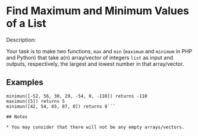 # Find Maximum and Minimum Values of a List
Description:

Your task is to make two functions, ```max``` and ```min``` (```maximum``` and ```minimum``` in PHP and Python) that take a(n) array/vector of integers ```list``` as input and outputs, respectively, the largest and lowest number in that array/vector.

## Examples

```maximun([4,6,2,1,9,63,-134,566]) returns 566
minimun([-52, 56, 30, 29, -54, 0, -110]) returns -110
maximun([5]) returns 5
minimun([42, 54, 65, 87, 0]) returns 0```

## Notes

* You may consider that there will not be any empty arrays/vectors.